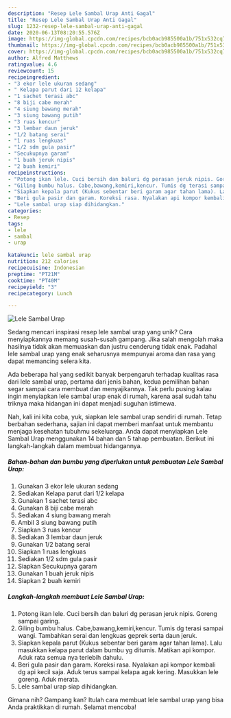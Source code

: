 ```yaml
---
description: "Resep Lele Sambal Urap Anti Gagal"
title: "Resep Lele Sambal Urap Anti Gagal"
slug: 1232-resep-lele-sambal-urap-anti-gagal
date: 2020-06-13T08:20:55.576Z
image: https://img-global.cpcdn.com/recipes/bcb0acb985500a1b/751x532cq70/lele-sambal-urap-foto-resep-utama.jpg
thumbnail: https://img-global.cpcdn.com/recipes/bcb0acb985500a1b/751x532cq70/lele-sambal-urap-foto-resep-utama.jpg
cover: https://img-global.cpcdn.com/recipes/bcb0acb985500a1b/751x532cq70/lele-sambal-urap-foto-resep-utama.jpg
author: Alfred Matthews
ratingvalue: 4.6
reviewcount: 15
recipeingredient:
- "3 ekor lele ukuran sedang"
- " Kelapa parut dari 12 kelapa"
- "1 sachet terasi abc"
- "8 biji cabe merah"
- "4 siung bawang merah"
- "3 siung bawang putih"
- "3 ruas kencur"
- "3 lembar daun jeruk"
- "1/2 batang serai"
- "1 ruas lengkuas"
- "1/2 sdm gula pasir"
- "Secukupnya garam"
- "1 buah jeruk nipis"
- "2 buah kemiri"
recipeinstructions:
- "Potong ikan lele. Cuci bersih dan baluri dg perasan jeruk nipis. Goreng sampai garing."
- "Giling bumbu halus. Cabe,bawang,kemiri,kencur. Tumis dg terasi sampai wangi. Tambahkan serai dan lengkuas geprek serta daun jeruk."
- "Siapkan kepala parut (Kukus sebentar beri garam agar tahan lama). Lalu masukkan kelapa parut dalam bumbu yg ditumis. Matikan api kompor. Aduk rata semua nya terlebih dahulu."
- "Beri gula pasir dan garam. Koreksi rasa. Nyalakan api kompor kembali dg api kecil saja. Aduk terus sampai kelapa agak kering. Masukkan lele goreng. Aduk merata."
- "Lele sambal urap siap dihidangkan."
categories:
- Resep
tags:
- lele
- sambal
- urap

katakunci: lele sambal urap 
nutrition: 212 calories
recipecuisine: Indonesian
preptime: "PT21M"
cooktime: "PT40M"
recipeyield: "3"
recipecategory: Lunch

---
```



![Lele Sambal Urap](https://img-global.cpcdn.com/recipes/bcb0acb985500a1b/751x532cq70/lele-sambal-urap-foto-resep-utama.jpg)

Sedang mencari inspirasi resep lele sambal urap yang unik? Cara menyiapkannya memang susah-susah gampang. Jika salah mengolah maka hasilnya tidak akan memuaskan dan justru cenderung tidak enak. Padahal lele sambal urap yang enak seharusnya mempunyai aroma dan rasa yang dapat memancing selera kita.



Ada beberapa hal yang sedikit banyak berpengaruh terhadap kualitas rasa dari lele sambal urap, pertama dari jenis bahan, kedua pemilihan bahan segar sampai cara membuat dan menyajikannya. Tak perlu pusing kalau ingin menyiapkan lele sambal urap enak di rumah, karena asal sudah tahu triknya maka hidangan ini dapat menjadi suguhan istimewa.


Nah, kali ini kita coba, yuk, siapkan lele sambal urap sendiri di rumah. Tetap berbahan sederhana, sajian ini dapat memberi manfaat untuk membantu menjaga kesehatan tubuhmu sekeluarga. Anda dapat menyiapkan Lele Sambal Urap menggunakan 14 bahan dan 5 tahap pembuatan. Berikut ini langkah-langkah dalam membuat hidangannya.

<!--inarticleads1-->

##### Bahan-bahan dan bumbu yang diperlukan untuk pembuatan Lele Sambal Urap:

1. Gunakan 3 ekor lele ukuran sedang
1. Sediakan  Kelapa parut dari 1/2 kelapa
1. Gunakan 1 sachet terasi abc
1. Gunakan 8 biji cabe merah
1. Sediakan 4 siung bawang merah
1. Ambil 3 siung bawang putih
1. Siapkan 3 ruas kencur
1. Sediakan 3 lembar daun jeruk
1. Gunakan 1/2 batang serai
1. Siapkan 1 ruas lengkuas
1. Sediakan 1/2 sdm gula pasir
1. Siapkan Secukupnya garam
1. Gunakan 1 buah jeruk nipis
1. Siapkan 2 buah kemiri




<!--inarticleads2-->

##### Langkah-langkah membuat Lele Sambal Urap:

1. Potong ikan lele. Cuci bersih dan baluri dg perasan jeruk nipis. Goreng sampai garing.
1. Giling bumbu halus. Cabe,bawang,kemiri,kencur. Tumis dg terasi sampai wangi. Tambahkan serai dan lengkuas geprek serta daun jeruk.
1. Siapkan kepala parut (Kukus sebentar beri garam agar tahan lama). Lalu masukkan kelapa parut dalam bumbu yg ditumis. Matikan api kompor. Aduk rata semua nya terlebih dahulu.
1. Beri gula pasir dan garam. Koreksi rasa. Nyalakan api kompor kembali dg api kecil saja. Aduk terus sampai kelapa agak kering. Masukkan lele goreng. Aduk merata.
1. Lele sambal urap siap dihidangkan.




Gimana nih? Gampang kan? Itulah cara membuat lele sambal urap yang bisa Anda praktikkan di rumah. Selamat mencoba!
